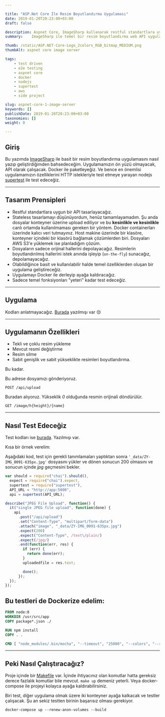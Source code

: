 ```yaml
---

title: "ASP.Net Core İle Resim Boyutlandırma Uygulaması"
date: 2019-01-20T20:23:00+03:00
draft: false

description: Aspnet Core, ImageSharp kullanarak restful standartlara uymaya çalışarak bir API geliştirip, nodejs ile bu API'yi Docker ile test edeceğiz.
summary:	ImageSharp ile temel bir resim boyutlandırma web API uygulamasının, Docker ile çalıştırıp nodejs supertest ile test edeceğiz.

thumb: /static/ASP.NET-Core-Logo_2colors_RGB_bitmap_MEDIUM.png
thumbAlt: aspnet core image server

tags: 
    - test driven
    - e2e testing
    - aspnet core
    - docker
    - nodejs
    - supertest
    - aws
    - side project

slug: aspnet-core-1-image-server
keywords: []
publishDate: 2019-01-20T20:23:00+03:00
taxonomies: []
weight: 0

---
```


## Giriş

Bu yazımda [ImageSharp][imagesharp] ile basit bir resim boyutlandırma uygulamasını nasıl yazıp geliştirdiğimden bahsedeceğim. Uygulamamızın ön yüzü olmayacak, API olarak çalışacak.
Docker ile paketleyeğiz. Ve bence en önemlisi uygulamamızın özelliklerini HTTP istekleriyle test etmeye yarayan nodejs [supertest][supertest] ile test edeceğiz.

---

## Tasarım Prensipleri

- Restful standartlara uygun bir API tasarlayacağız.
- Stateless tasarlamayı düşünüyordum, henüz tamamlayamadım. Şu anda dosyalar konteyner üzerine upload ediliyor ve bu **kesinlikle ve kesinlikle** canlı ortamda kullanılmaması gereken bir yöntem. Docker containerları üzerinde kalıcı veri tutmayınız. Host makine üzerinde bir klasöre, konteyner içindeki bir klasörü bağlamak çözümlerden biri. Dosyaları AWS S3'e yüklemek ise planladığım çözüm.
- Dosyaların sadece orijinal hallerini depolayacağız. Resimlerin  boyutlandırılmış hallerini istek anında işleyip (`on-the-fly`) sunacağız, depolamayacağız.
- Olabildiğince basit ve kullanılabilir halde temel özelliklerden oluşan bir uygulama geliştireceğiz.
- Uygulamayı Docker ile derleyip ayağa kaldıracağız.
- Sadece temel fonksiyonları "yeteri" kadar test edeceğiz.

---

## Uygulama

Kodları anlatmayacağız. [Burada][src] yazılmışı var 😒

---

## Uygulamanın Özellikleri

- Tekli ve çoklu resim yükleme
- Mevcut resmi değiştirme
- Resim silme
- Sabit genişlik ve sabit yükseklikte resimleri boyutlandırma.

Bu kadar.

Bu adrese dosyamızı gönderiyoruz.

```http
POST /api/upload
```


Buradan alıyoruz. Yükseklik *0* olduğunda resmin orijinali döndürülür.

```http
GET /image/h{height}/{name}
```

---

## Nasıl Test Edeceğiz

Test kodları ise [burada][src-test]. Yazılmışı var. 

Kısa bir örnek verelim:

Aşağıdaki kod, test için gerekli tanımlamaları yaptıktan sonra `'_data/ZY-IMG_0091-635px.jpg'` dosyasını yükler ve dönen sonucun 200 olmasını ve sonucun içinde _jpg_ geçmesini bekler.


```js
var should = require("chai").should(),
  expect = require("chai").expect,
  supertest = require("supertest"),
  API_URL = "http://app:5000",
  api = supertest(API_URL);

describe("JPEG File Upload", function() {
  it("single JPEG file upload", function(done) {
    api
      .post("/api/upload")
      .set("Content-Type", "multipart/form-data")
      .attach("image", "_data/ZY-IMG_0091-635px.jpg")
      .expect(200)
      .expect("Content-Type", /text\/plain/)
      .expect(/jpg/)
      .end(function(err, res) {
        if (err) {
          return done(err);
        }
        uploadedfile = res.text;

        done();
      });
  });
});
```

## Bu testleri de Dockerize edelim:


```Dockerfile
FROM node:8
WORKDIR /usr/src/app
COPY package*.json ./

RUN npm install
COPY . .

CMD [ "node_modules/.bin/mocha", "--timeout", "25000", "--colors", "--reporter", "mocha-jenkins-reporter"]
```

---

## Peki Nasıl Çalıştıracağız?

Proje içinde bir [Makefile][makefile] var. İçinde ihtiyacınız olan komutlar hatta gereksiz derece fazlalık komutlar bile mevcut. `make up` demeniz yeterli. Veya docker-compose ile projeyi kolayca ayağa kaldırabilirsiniz.

Biri test, diğer uygulama olmak üzere iki konteyner ayağa kalkacak ve testler çalışacak.
Şu an sekiz testten birinin başarısız olması gerekiyor.

```shell
docker-compose up --renew-anon-volumes --build
```


<!-- ----------------- -->

[imagesharp]:   https://github.com/SixLabors/ImageSharp  "SixLabors/ImageSharp"

[supertest]:    https://github.com/visionmedia/supertest  "visionmedia/supertest"
[src]:          https://github.com/guneysus/dotnetcore-imageserver/tree/master/src/ImageServer
[src-test]:    https://github.com/guneysus/dotnetcore-imageserver/tree/master/tests
[makefile]:    https://github.com/guneysus/dotnetcore-imageserver/blob/master/Makefile
